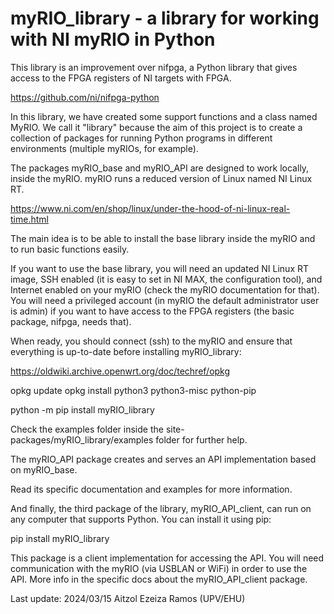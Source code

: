 # myRIO_library - a library for working with NI myRIO in Python

This library is an improvement over nifpga, a Python library that
gives access to the FPGA registers of NI targets with FPGA.

https://github.com/ni/nifpga-python

In this library, we have created some support functions and a class
named MyRIO. We call it "library" because the aim of this project is
to create a collection of packages for running Python programs in
different environments (multiple myRIOs, for example).

The packages myRIO_base and myRIO_API are designed to work locally, 
inside the myRIO. myRIO runs a reduced version of Linux named NI Linux RT.

https://www.ni.com/en/shop/linux/under-the-hood-of-ni-linux-real-time.html

The main idea is to be able to install the base library inside the myRIO and
to run basic functions easily.

If you want to use the base library, you will need an updated NI Linux RT image,
SSH enabled (it is easy to set in NI MAX, the configuration tool), and Internet
enabled on your myRIO (check the myRIO documentation for that). You will need
a privileged account (in myRIO the default administrator user is admin) if you
want to have access to the FPGA registers (the basic package, nifpga, needs that).

When ready, you should connect (ssh) to the myRIO and ensure that everything
is up-to-date before installing myRIO_library:

https://oldwiki.archive.openwrt.org/doc/techref/opkg

opkg update
opkg install python3 python3-misc python-pip

python -m pip install myRIO_library

Check the examples folder inside the site-packages/myRIO_library/examples
folder for further help.

The myRIO_API package creates and serves an API implementation based 
on myRIO_base.

Read its specific documentation and examples for more information.

And finally, the third package of the library, myRIO_API_client,
can run on any computer that supports Python. You can install it
using pip:

pip install myRIO_library

This package is a client implementation for accessing the API.
You will need communication with the myRIO (via USBLAN or WiFi)
in order to use the API. More info in the specific docs about
the myRIO_API_client package.

Last update: 2024/03/15 Aitzol Ezeiza Ramos (UPV/EHU)

